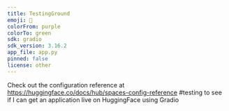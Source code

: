 ```yaml
---
title: TestingGround
emoji: 👀
colorFrom: purple
colorTo: green
sdk: gradio
sdk_version: 3.16.2
app_file: app.py
pinned: false
license: other
---
```


Check out the configuration reference at https://huggingface.co/docs/hub/spaces-config-reference
#testing to see if I can get an application live on HuggingFace using Gradio
